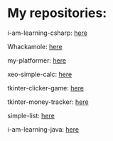 <html>
    <head>
        <link rel='stylesheet' type='text/css' href='./stylesheets/style.css'>
    </head>
    <body>
        <h1>My repositories: </h1>
        <p>i-am-learning-csharp: <a href='https://github.com/DisorientedCrocodile/i-am-learning-csharp'>here</a></p>
        <p>Whackamole: <a href='https://github.com/DisorientedCrocodile/WhackAMole'>here</a></p>
        <p>my-platformer: <a href='https://github.com/DisorientedCrocodile/my-platformer'>here</a></p>
        <p>xeo-simple-calc: <a href='https://github.com/DisorientedCrocodile/xeo-simple-calc'>here</a></p>
        <p>tkinter-clicker-game: <a href='https://github.com/DisorientedCrocodile/tkinter-clicker-game'>here</a></p>
        <p>tkinter-money-tracker: <a href='https://github.com/DisorientedCrocodile/tkinter-money-tracker'>here</a></p>
        <p>simple-list: <a href='https://github.com/DisorientedCrocodile/simple-list'>here</a></p>
        <p>i-am-learning-java: <a href='https://github.com/DisorientedCrocodile/i-am-learning-java'>here</a></p>
    </body>
</html>
